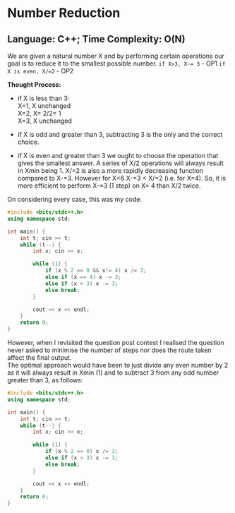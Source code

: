 # Number Reduction
## Language: C++; Time Complexity: O(N)

We are given a natural number X and by performing certain operations our goal is to reduce it to the smallest possible number. 
`if X>3, X-= 3`  - OP1
`if X is even, X/=2` - OP2

**Thought Process:**

- if X is less than 3:  
        X=1, X unchanged  
        X=2, X= 2/2= 1  
        X=3, X unchanged
  
- if X is odd and greater than 3, subtracting 3 is the only and the correct choice.
- if X is even and greater than 3 we ought to choose the operation that gives the smallest answer.
        A series of X/2 operations will always result in Xmin being 1.
        X/=2 is also a more rapidly decreasing function compared to X-=3.
        However for X<6 X-=3 < X/=2 (i.e. for X=4). So, it is more efficient to perform X-=3 (1 step) on X= 4 than X/2 twice.

On considering every case, this was my code:

```cpp
#include <bits/stdc++.h>
using namespace std;

int main() {
    int t; cin >> t;
    while (t--) {
        int x; cin >> x;

        while (1) {
            if (x % 2 == 0 && x!= 4) x /= 2;
            else if (x == 4) x -= 3;
            else if (x > 3) x -= 3;   
            else break;
        }

        cout << x << endl;
    }
    return 0;
}

```

However, when I revisited the question post contest I realised the question never asked to minimise the number of steps nor does the route taken affect the final output.  
The optimal approach would have been to just divide any even number by 2 as it will always result in Xmin (1) and to subtract 3 from any odd number greater than 3, as follows:

```cpp
#include <bits/stdc++.h>
using namespace std;

int main() {
    int t; cin >> t;
    while (t--) {
        int x; cin >> x;

        while (1) {
            if (x % 2 == 0) x /= 2;
            else if (x > 3) x -= 3;
            else break;
        }

        cout << x << endl;
    }
    return 0;
}

```

